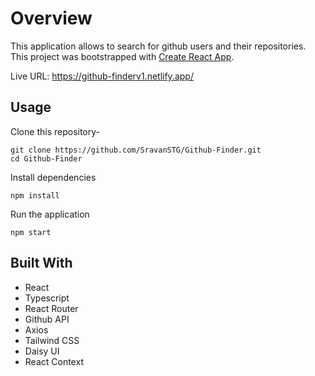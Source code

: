 # Overview

This application allows to search for github users and their repositories.
<br />
This project was bootstrapped with [Create React App](https://github.com/facebook/create-react-app).

Live URL: https://github-finderv1.netlify.app/

## Usage

Clone this repository-
```
git clone https://github.com/SravanSTG/Github-Finder.git
cd Github-Finder
```

Install dependencies
```
npm install
```

Run the application
```
npm start
```

## Built With
- React
- Typescript
- React Router
- Github API
- Axios
- Tailwind CSS
- Daisy UI
- React Context
